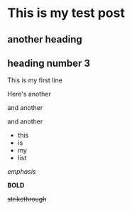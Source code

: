 # This is my test post
## another heading
## heading number 3

This is my first line

Here's another

and another

and another

* this
* is
* my
* list

*emphasis*

**BOLD**

~~strikethrough~~
